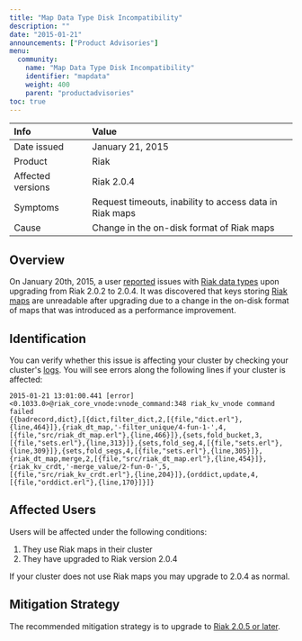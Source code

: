 ```yaml
---
title: "Map Data Type Disk Incompatibility"
description: ""
date: "2015-01-21"
announcements: ["Product Advisories"]
menu:
  community:
    name: "Map Data Type Disk Incompatibility"
    identifier: "mapdata"
    weight: 400
    parent: "productadvisories"
toc: true
---
```


[reported]: http://lists.basho.com/pipermail/riak-users_lists.basho.com/2015-January/016568.html
[dev data types]: /riak/kv/2.0.4/developing/data-types
[dev data types maps]: /riak/kv/2.0.4/developing/data-types/#maps
[cluster ops log]: /riak/kv/2.1.3/using/cluster-operations/logging
[downloads]: http://docs.basho.com/riak/latest/downloads/


Info | Value
:----|:-----
Date issued | January 21, 2015
Product | Riak
Affected versions | Riak 2.0.4
Symptoms | Request timeouts, inability to access data in Riak maps
Cause | Change in the on-disk format of Riak maps

## Overview

On January 20th, 2015, a user
[reported]
issues with [Riak data types][dev data types] upon upgrading from Riak
2.0.2 to 2.0.4. It was discovered that keys storing
[Riak maps][dev data types maps] are unreadable after upgrading due to a change
in the on-disk format of maps that was introduced as a performance improvement.

## Identification

You can verify whether this issue is affecting your cluster by checking
your cluster's [logs][cluster ops log]. You will see errors along the following
lines if your cluster is affected:

```
2015-01-21 13:01:00.441 [error]
<0.1033.0>@riak_core_vnode:vnode_command:348 riak_kv_vnode command
failed
{{badrecord,dict},[{dict,filter_dict,2,[{file,"dict.erl"},{line,464}]},{riak_dt_map,'-filter_unique/4-fun-1-',4,[{file,"src/riak_dt_map.erl"},{line,466}]},{sets,fold_bucket,3,[{file,"sets.erl"},{line,313}]},{sets,fold_seg,4,[{file,"sets.erl"},{line,309}]},{sets,fold_segs,4,[{file,"sets.erl"},{line,305}]},{riak_dt_map,merge,2,[{file,"src/riak_dt_map.erl"},{line,454}]},{riak_kv_crdt,'-merge_value/2-fun-0-',5,[{file,"src/riak_kv_crdt.erl"},{line,204}]},{orddict,update,4,[{file,"orddict.erl"},{line,170}]}]}
```

## Affected Users

Users will be affected under the following conditions:

1. They use Riak maps in their cluster
1. They have upgraded to Riak version 2.0.4

If your cluster does not use Riak maps you may upgrade to 2.0.4 as
normal.

## Mitigation Strategy

The recommended mitigation strategy is to upgrade to [Riak 2.0.5 or
later][downloads].
